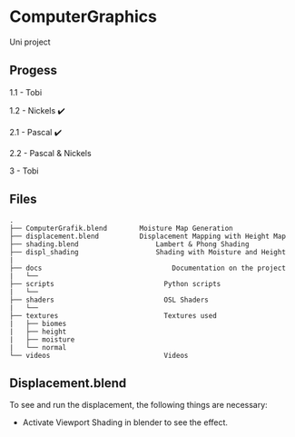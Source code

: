 # ComputerGraphics
Uni project

## Progess

1.1 - Tobi

1.2 - Nickels ✔️

2.1 - Pascal ✔️

2.2 - Pascal & Nickels

3   - Tobi

## Files

````
.
├── ComputerGrafik.blend		Moisture Map Generation
├── displacement.blend			Displacement Mapping with Height Map
├── shading.blend				    Lambert & Phong Shading
├── displ_shading				    Shading with Moisture and Height
|
├── docs						        Documentation on the project
|   └── 
├── scripts						      Python scripts			
|   └── 
├── shaders						      OSL Shaders
|   └── 
├── textures					      Textures used
|	├── biomes
|	├── height
|	├── moisture
|   └── normal
└── videos						      Videos

````



## Displacement.blend

To see and run the displacement, the following things are necessary:
- Activate Viewport Shading in blender to see the effect.
